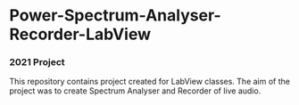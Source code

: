 # Power-Spectrum-Analyser-Recorder-LabView
### 2021 Project

This repository contains project created for LabView classes. The aim of the project was to create Spectrum Analyser and Recorder of live audio.
